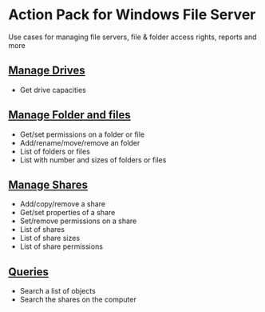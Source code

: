 # Action Pack for Windows File Server 
Use cases for managing file servers, file & folder access rights, reports and more

## [Manage Drives](./Drives)

+ Get drive capacities

## [Manage Folder and files](./FolderAndFiles)

+ Get/set permissions on a folder or file
+ Add/rename/move/remove an folder
+ List of folders or files
+ List with number and sizes of folders or files

## [Manage Shares](./Shares)

+ Add/copy/remove a share
+ Get/set properties of a share
+ Set/remove permissions on a share
+ List of shares
+ List of share sizes
+ List of share permissions

## [Queries](./_QUERY_)

+ Search a list of objects
+ Search the shares on the computer
